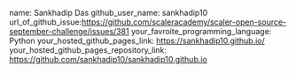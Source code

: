 name: Sankhadip Das
github_user_name: sankhadip10
url_of_github_issue:https://github.com/scaleracademy/scaler-open-source-september-challenge/issues/381
your_favroite_programming_language: Python
your_hosted_github_pages_link: https://sankhadip10.github.io/
your_hosted_github_pages_repository_link: https://github.com/sankhadip10/sankhadip10.github.io
